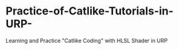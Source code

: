 # Practice-of-Catlike-Tutorials-in-URP-
Learning and Practice "Catlike Coding" with HLSL Shader in URP
